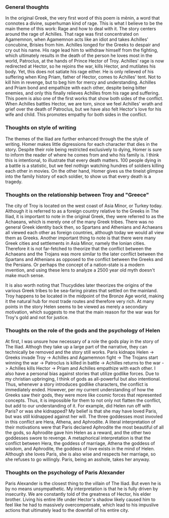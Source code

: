 ### General thoughts

In the original Greek, the very first word of this poem is mēnin, a word that connotes a divine, superhuman kind of rage. This is what I believe to be the main theme of this work: Rage and how to deal with it. The story centers around the rage of Achilles. That rage was first concentrated on Agamemnon, when Agamemnon acts like an idiot and takes Achilles' concubine, Brisies from him. Achilles longed for the Greeks to despair and cry out his name. His rage lead him to withdraw himself from the fighting, which ultimately results in the death of the person he loves most in the world, Patroclus, at the hands of Prince Hector of Troy. Achilles' rage is now redirected at Hector, so he rejoins the war, kills Hector, and mutilates his body. Yet, this does not satiate his rage either. He is only relieved of his suffering when King Priam, father of Hector, comes to Achilles' tent. Not to kill him in revenge, but to beg him for mercy and understanding. Achilles and Priam bond and empathize with each other, despite being bitter enemies, and only this finally relieves Achilles from his rage and suffering. This poem is also one of the first works that show both sides of the conflict. When Achilles battles Hector, we are torn, since we feel Achilles' wrath and grief over the death of Patroclus, but we have also felt Hector's love for his wife and child. This promotes empathy for both sides in the conflict.

### Thoughts on style of writing

The themes of the Iliad are further enhanced through the the style of writing. Homer makes little digressions for each character that dies in the story. Despite their role being restricted exclusively to dying, Homer is sure to inform the reader of where he comes from and who his family is. I think this is intentional, to illustrate that every death matters. 100 people dying in a battle is a statistic, but we feel nothign watching hundres of soldiers killing each other in movies. On the other hand, Homer gives us the tineist glimpse into the family history of each soldier, to show us that every death is a tragedy.

### Thoughts on the relationship between Troy and "Greece"

The city of Troy is located on the west coast of Asia Minor, or Turkey today. Although it is referred to as a foreign country relative to the Greeks in The Iliad, it is important to note in the original Greek, they were referred to as the Achaeans, which is merely one of the many Greek tribes. There was no general Greek identity back then, so Spartans and Athenians and Achaeans all viewed each other as foreign countries, although today we would all view them as Greeks. Another important thing to note is that there were many Greek cities and settlements in Asia Minor, namely the Ionian cities. Therefore it is not far-fetched to theorize that the conflict between the Achaeans and the Trojans was more similar to the later conflict between the Spartans and Athenians as opposed to the conflict between the Greeks and the Persians. Or perhaps the concept of a nation-state is a modern invention, and using these lens to analyze a 2500 year old myth doesn't make much sense.

It is also worth noting that Thucydides later theorizes the origins of the various Greek tribes to be sea-faring pirates that settled on the mainland. Troy happens to be located in the midpoint of the Bronze Age world, making it the natural hub for most trade routes and therefore very rich. At many points in the story Helen seems to be viewed as merely a secondary motivation, which suggests to me that the main reason for the war was for Troy's gold and not for justice.

### Thoughts on the role of the gods and the psychology of Helen

At first, I was unsure how necessary of a role the gods play in the story of The Iliad. Althogh they take up a large part of the narrative, they can technically be removed and the story still works. Paris kidnaps Helen -> Greeks invade Troy -> Achilles and Agamemnon fight -> The Trojans start winning the war -> Patroclus is killed in battle -> Achilles returns to the war -> Achilles kills Hector -> Priam and Achilles empathize with each other. I also have a personal bias against stories that utilize godlike forces. Due to my christian upbringing, I think of gods as all-powerful but also intentional. Thus, whenever a story introduces godlike characters, the conflict is immediately ended. However, per my current understanding of how the Greeks saw their gods, they were more like cosmic forces that represented concepts. Thus, it is impossible for them to not only not flatten the conflict, but add to our understanding of it. For example, did Helen run off with Paris? or was she kidnapped? My belief is that she may have loved Paris, but was still kidnapped against her will. The three goddesses most invovled in this conflict are Hera, Athena, and Aphrodite. A literal interpretation of their motivations were that Paris declared Aphrodite the most beautiful of all the gods, so Aphrodite gave him Helen as a reward, and the other two goddesses swore to revenge. A metaphorical interpretation is that the conflict between Hera, the goddess of marriage, Athena the goddess of wisdom, and Aphrodite, the goddess of love exists in the mind of Helen. Although she loves Paris, she is also wise and respects her marriage, so she refuses to go willingly. Paris, being an asshole, takes her anyway.

### Thoughts on the psychology of Paris Alexander

Paris Alexander is the closest thing to the villain of The Iliad. But even he is by no means unsympathetic. My interpretation is that he is fully driven by insecurity. We are constantly told of the greatness of Hector, his elder brother. Living his entire life under Hector's shadow likely caused him to feel like he had to massively overcompensate, which lead to his impuslive actions that ultimately lead to the downfall of his entire city.

